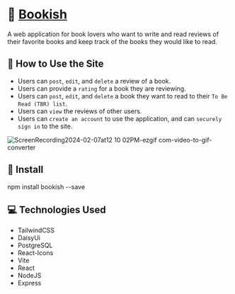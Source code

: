 # :open_book: [Bookish](http://eb-bookish-dev.us-west-2.elasticbeanstalk.com/)

A web application for book lovers who want to write and read reviews of their favorite books and keep track of the books they would like to read. 

## :memo: How to Use the Site

- Users can `post`, `edit`, and `delete` a review of a book.
- Users can provide a `rating` for a book they are reviewing.
- Users can `post`, `edit`, and `delete` a book they want to read to their `To Be Read (TBR) list`.
- Users can `view` the reviews of other users.
- Users can `create an account` to use the application, and can `securely sign in` to the site.

![ScreenRecording2024-02-07at12 10 02PM-ezgif com-video-to-gif-converter](https://github.com/tiffanydbrown/Bookish/assets/139157669/06225981-3420-4b2c-bc2a-cf784177d676)


## :floppy_disk: Install
npm install bookish --save

## :computer: Technologies Used

- TailwindCSS
- DaisyUi
- PostgreSQL
- React-Icons
- Vite
- React
- NodeJS
- Express

